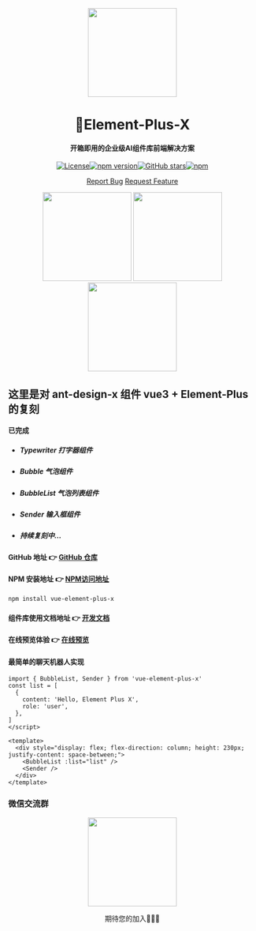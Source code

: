 <div align="center">
<img height="180" src="http://1.12.42.192:8755/element-plus-x.png" calss="element-plus-x-logo" />
</div>

<h1 align="center">🎉Element-Plus-X</h1>

<h4 align="center">
开箱即用的企业级AI组件库前端解决方案
</h4>

<div align="center">

[![License](https://img.shields.io/badge/license-MIT-blue)](https://github.com/HeJiaYue520/Element-Plus-X/blob/main/LICENSE)[![npm version](https://img.shields.io/npm/v/vue-element-plus-x)](https://www.npmjs.com/package/vue-element-plus-x)[![GitHub stars](https://img.shields.io/github/stars/HeJiaYue520/Element-Plus-X)](https://github.com/HeJiaYue520/Element-Plus-X)[![npm](https://img.shields.io/npm/dm/vue-element-plus-x.svg)](https://www.npmjs.com/package/vue-element-plus-x)

[Report Bug](https://github.com/HeJiaYue520/Element-Plus-X/issues/new) [Request Feature](https://github.com/HeJiaYue520/Element-Plus-X/issues/new])

</div>

<div align="center">

<img height="180" src="http://1.12.42.192:8755/bubble.png" calss="element-plus-x-bubble" />

<img height="180" src="http://1.12.42.192:8755/bubbleList.png" calss="element-plus-x-bubbleList" />

<img height="180" src="http://1.12.42.192:8755/sender.png" calss="element-plus-x-sender" />

</div>

## 这里是对 ant-design-x 组件 vue3 + Element-Plus 的复刻

#### 已完成

- ##### Typewriter 打字器组件

- ##### Bubble 气泡组件

- ##### BubbleList 气泡列表组件

- ##### Sender 输入框组件

- ##### 持续复刻中...

#### GitHub 地址 👉 [GitHub 仓库](https://github.com/HeJiaYue520/Element-Plus-X.git)

#### NPM 安装地址 👉 [NPM访问地址](https://www.npmjs.com/package/vue-element-plus-x)

```bash
npm install vue-element-plus-x
```

#### 组件库使用文档地址 👉 [开发文档](https://element-plus-x.com)

#### 在线预览体验 👉 [在线预览](https://v.element-plus-x.com)

#### 最简单的聊天机器人实现

```vue
import { BubbleList, Sender } from 'vue-element-plus-x'
const list = [
  {
    content: 'Hello, Element Plus X',
    role: 'user',
  },
]
</script>

<template>
  <div style="display: flex; flex-direction: column; height: 230px; justify-content: space-between;">
    <BubbleList :list="list" />
    <Sender />
  </div>
</template>
```

### 微信交流群

<div align="center">
<img height="180" src="http://1.12.42.192:8755/vx.png" calss="element-plus-x-vx" />

期待您的加入🥳🥳🥳

</div>

[github-issues-feature-request]:
[https://github.com/HeJiaYue520/Element-Plus-X/issues/new]:
